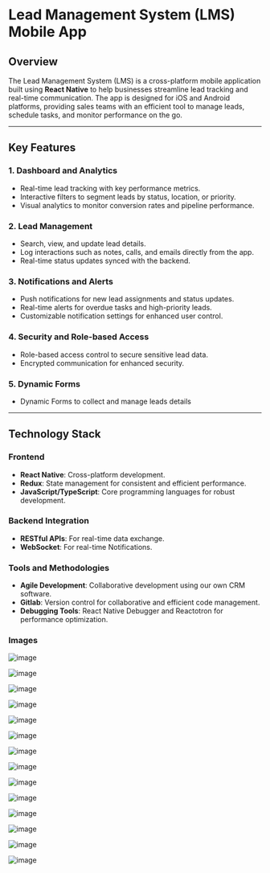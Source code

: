 # Lead Management System (LMS) Mobile App

## Overview

The Lead Management System (LMS) is a cross-platform mobile application built using **React Native** to help businesses streamline lead tracking and real-time communication. The app is designed for iOS and Android platforms, providing sales teams with an efficient tool to manage leads, schedule tasks, and monitor performance on the go.

---

## Key Features

### 1. Dashboard and Analytics

- Real-time lead tracking with key performance metrics.
- Interactive filters to segment leads by status, location, or priority.
- Visual analytics to monitor conversion rates and pipeline performance.

### 2. Lead Management

- Search, view, and update lead details.
- Log interactions such as notes, calls, and emails directly from the app.
- Real-time status updates synced with the backend.

### 3. Notifications and Alerts

- Push notifications for new lead assignments and status updates.
- Real-time alerts for overdue tasks and high-priority leads.
- Customizable notification settings for enhanced user control.

### 4. Security and Role-based Access

- Role-based access control to secure sensitive lead data.
- Encrypted communication for enhanced security.

### 5. Dynamic Forms

- Dynamic Forms to collect and manage leads details

---

## Technology Stack

### Frontend

- **React Native**: Cross-platform development.
- **Redux**: State management for consistent and efficient performance.
- **JavaScript/TypeScript**: Core programming languages for robust development.

### Backend Integration

- **RESTful APIs**: For real-time data exchange.
- **WebSocket**: For real-time Notifications.

### Tools and Methodologies

- **Agile Development**: Collaborative development using our own CRM software.
- **Gitlab**: Version control for collaborative and efficient code management.
- **Debugging Tools**: React Native Debugger and Reactotron for performance optimization.

### Images
<p align="center">
  
![image](https://github.com/user-attachments/assets/d087fddb-c7a3-43fc-bd31-2fcc50fa7ca0)

![image](https://github.com/user-attachments/assets/a8d6fc50-8e90-42af-b040-25362ba10d72)

![image](https://github.com/user-attachments/assets/1ebc99c1-fe5b-4bf1-897d-ab13b2ed6758)
</p>

<p align="center">
  
![image](https://github.com/user-attachments/assets/1b08ddfb-e12e-4c22-a003-54d39dddeb4d)

![image](https://github.com/user-attachments/assets/f112f516-3b0c-4d1c-9f61-166a18e91118)

![image](https://github.com/user-attachments/assets/83429c52-de6e-4d34-bb92-41a8a8df95d1)
</p>


<p align="center">
  
![image](https://github.com/user-attachments/assets/d087fddb-c7a3-43fc-bd31-2fcc50fa7ca0)

![image](https://github.com/user-attachments/assets/a8d6fc50-8e90-42af-b040-25362ba10d72)

![image](https://github.com/user-attachments/assets/1ebc99c1-fe5b-4bf1-897d-ab13b2ed6758)
</p>

<p align="center>
  
![image](https://github.com/user-attachments/assets/709cd517-375f-4929-95a8-bbf735cb1efb)

![image](https://github.com/user-attachments/assets/d986841b-f56f-4cbd-abbb-2b72a77ceccf)

![image](https://github.com/user-attachments/assets/07ffa7a9-d2ac-4b25-a8b9-0321d7dd6bc1)
</p>

![image](https://github.com/user-attachments/assets/ada424e9-027d-49e8-9fc4-9e153b3d9c98)

![image](https://github.com/user-attachments/assets/06bf1191-b840-42d9-aa9d-f77209e70bc1)

![image](https://github.com/user-attachments/assets/fcf8a36d-7279-47a7-a6f8-7aa211816562)









